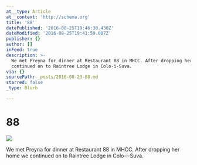 ```yaml
---
at__type: Article
at__context: 'http://schema.org'
title: '88'
datePublished: '2016-08-25T19:46:30.430Z'
dateModified: '2016-08-25T19:41:59.007Z'
publisher: {}
author: []
inFeed: true
description: >-
  We met Preyna for dinner at Restaurant 88 in MHCC. After dropping her home we
  continued on to Raintree Lodge in Colo-i-Suva.
via: {}
sourcePath: _posts/2016-08-23-88.md
starred: false
_type: Blurb

---
```

# 88
![](https://the-grid-user-content.s3-us-west-2.amazonaws.com/bf53458a-196c-41b4-a91d-ba5ba4553ba9.jpg)

We met Preyna for dinner at Restaurant 88 in MHCC. After dropping her home we continued on to Raintree Lodge in Colo-i-Suva.

<article style=""></article>